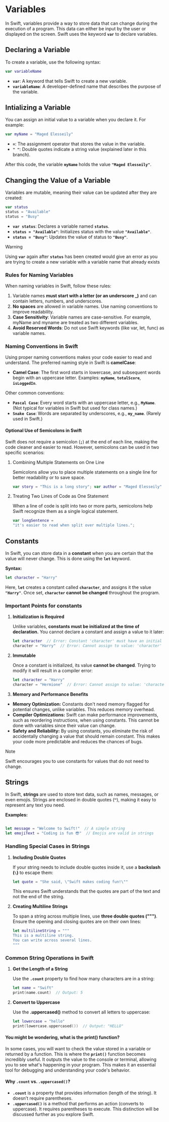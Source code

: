 # Variables

In Swift, variables provide a way to store data that can change during the execution of a program. This data can either be input by the user or displayed on the screen. Swift uses the keyword **`var`** to declare variables.

## Declaring a Variable

To create a variable, use the following syntax:

```swift
var variableName
```

- **`var`**: A keyword that tells Swift to create a new variable.
- **`variableName`**: A developer-defined name that describes the purpose of the variable.

## Intializing a Variable

You can assign an initial value to a variable when you declare it. For example:

```swift
var myName = "Maged Elesseily"
```

- **`=`**: The assignment operator that stores the value in the variable.
- **`" "`**: Double quotes indicate a string value (explained later in this branch).

After this code, the variable **`myName`** holds the value **`"Maged Elesseily"`**.

## Changing the Value of a Variable

Variables are mutable, meaning their value can be updated after they are created:

```swift
var status
status = "Available"
status = "Busy"
```

- **`var status`**: Declares a variable named **`status`**.
- **`status = "Available"`**: Initializes status with the value **`"Available"`**.
- **`status = "Busy"`**: Updates the value of status to **`"Busy"`**.

>[!WARNING]
> Using **`var`** again after **`status`** has been created would give an error as you are trying to create a new variable with a variable name that already exists

### Rules for Naming Variables

When naming variables in Swift, follow these rules:

1. Variable names **must start with a letter (or an underscore _)** and can contain letters, numbers, and underscores.
2. **No spaces** are allowed in variable names. Use naming conventions to improve readability.
3. **Case Sensitivity**: Variable names are case-sensitive. For example, myName and myname are treated as two different variables.
4. **Avoid Reserved Words**: Do not use Swift keywords (like var, let, func) as variable names.

### Naming Conventions in Swift

Using proper naming conventions makes your code easier to read and understand. The preferred naming style in Swift is **camelCase**:

- **Camel Case**: The first word starts in lowercase, and subsequent words begin with an uppercase letter.
Examples: **`myName`**, **`totalScore`**, **`isLoggedIn`**.

Other common conventions:

- **`Pascal Case`**: Every word starts with an uppercase letter, e.g., **`MyName`**. (Not typical for variables in Swift but used for class names.)
- **`Snake Case`**: Words are separated by underscores, e.g., **`my_name`**. (Rarely used in Swift.)

#### Optional Use of Semicolons in Swift

Swift does not require a semicolon (**`;`**) at the end of each line, making the code cleaner and easier to read. However, semicolons can be used in two specific scenarios:

1. Combining Multiple Statements on One Line

    Semicolons allow you to place multiple statements on a single line for better readability or to save space.

    ```swift
    var story = "This is a long story"; var author = "Maged Elesseily"
    ```

2. Treating Two Lines of Code as One Statement

    When a line of code is split into two or more parts, semicolons help Swift recognize them as a single logical statement.

    ```swift
    var longSentence = 
    "it's easier to read when split over multiple lines.";
    ```

## Constants

In Swift, you can store data in a **constant** when you are certain that the value will never change. This is done using the **`let`** keyword.

**Syntax:**

```swift
let character = "Harry"
```

Here, **`let`** creates a constant called **`character`**, and assigns it the value **`"Harry"`**. Once set, **`character` cannot be changed** throughout the program.

### Important Points for constants

1. **Initialization is Required**

    Unlike variables, **constants must be initialized at the time of declaration.** You cannot declare a constant and assign a value to it later:

    ```swift
    let character  // Error: Constant 'character' must have an initial value
    character = "Harry"  // Error: Cannot assign to value: 'character' is a 'let' constant
    ```

2. **Immutable**

    Once a constant is initialized, its value **cannot be changed**. Trying to modify it will result in a compiler error:

    ```swift
    let character = "Harry"
    character = "Hermione"  // Error: Cannot assign to value: 'character' is a 'let' constant
    ```

3. **Memory and Performance Benefits**

- **Memory Optimization:** Constants don't need memory flagged for potential changes, unlike variables. This reduces memory overhead.
- **Compiler Optimizations:** Swift can make performance improvements, such as reordering instructions, when using constants. This cannot be done with variables since their value can change.
- **Safety and Reliability:** By using constants, you eliminate the risk of accidentally changing a value that should remain constant. This makes your code more predictable and reduces the chances of bugs.

> [!NOTE]
> Swift encourages you to use constants for values that do not need to change.

## Strings

In Swift, **strings** are used to store text data, such as names, messages, or even emojis. Strings are enclosed in double quotes (**`"`**), making it easy to represent any text you need.

**Examples:**

```swift

let message = "Welcome to Swift!"  // A simple string
let emojiText = "Coding is fun 😎"  // Emojis are valid in strings
```

### Handling Special Cases in Strings

1. **Including Double Quotes**

    If your string needs to include double quotes inside it, use a **backslash (`\`)** to escape them:

    ```swift
    let quote = "She said, \"Swift makes coding fun!\""
    ```

    This ensures Swift understands that the quotes are part of the text and not the end of the string.

2. **Creating Multiline Strings**

    To span a string across multiple lines, use **three double quotes (""")**. Ensure the opening and closing quotes are on their own lines:

    ```swift
    let multilineString = """
    This is a multiline string.
    You can write across several lines.
    """
    ```

### Common String Operations in Swift

1. **Get the Length of a String**

    Use the **`.count`** property to find how many characters are in a string:

    ```swift
    let name = "Swift"
    print(name.count)  // Output: 5
    ```

2. **Convert to Uppercase**

    Use the **.uppercased()** method to convert all letters to uppercase:

    ```swift
    let lowercase = "hello"
    print(lowercase.uppercased())  // Output: "HELLO"
    ```

#### You might be wondering, what is the print() function?

In some cases, you will want to check the value stored in a variable or returned by a function. This is where the **`print()`** function becomes incredibly useful. It outputs the value to the console or terminal, allowing you to see what's happening in your program. This makes it an essential tool for debugging and understanding your code's behavior.

#### Why `.count` vs. `.uppercased()`?

- **`.count`** is a property that provides information (length of the string). It doesn’t require parentheses.
- **`.uppercased()`** is a method that performs an action (converts to uppercase). It requires parentheses to execute.
This distinction will be discussed further as you explore Swift.
